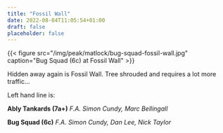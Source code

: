 ```yaml
---
title: "Fossil Wall"
date: 2022-08-04T11:05:54+01:00
draft: false
placeholder: false
---
```


{{< figure src="/img/peak/matlock/bug-squad-fossil-wall.jpg" caption="Bug Squad (6c) at Fossil Wall" >}}


Hidden away again is Fossil Wall. Tree shrouded and requires a lot more traffic...

Left hand line is: 

**Ably Tankards (7a+)** *F.A. Simon Cundy, Marc Bellingall*

**Bug Squad (6c)** *F.A. Simon Cundy, Dan Lee, Nick Taylor*